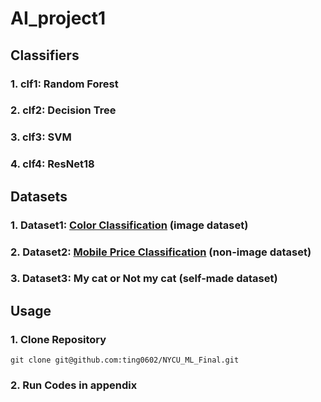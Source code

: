 # AI_project1

## Classifiers
### 1. clf1: Random Forest
### 2. clf2: Decision Tree
### 3. clf3: SVM
### 4. clf4: ResNet18

## Datasets
### 1. Dataset1: [Color Classification](https://www.kaggle.com/datasets/ayanzadeh93/color-classification/code) (image dataset)
### 2. Dataset2: [Mobile Price Classification](https://www.kaggle.com/datasets/iabhishekofficial/mobile-price-classification?resource=download) (non-image dataset)
### 3. Dataset3: My cat or Not my cat (self-made dataset)

## Usage
### 1. Clone Repository
```
git clone git@github.com:ting0602/NYCU_ML_Final.git
```
### 2. Run Codes in appendix
